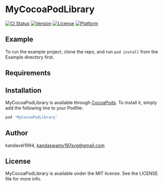 # MyCocoaPodLibrary

[![CI Status](https://img.shields.io/travis/kandavel1994/MyCocoaPodLibrary.svg?style=flat)](https://travis-ci.org/kandavel1994/MyCocoaPodLibrary)
[![Version](https://img.shields.io/cocoapods/v/MyCocoaPodLibrary.svg?style=flat)](https://cocoapods.org/pods/MyCocoaPodLibrary)
[![License](https://img.shields.io/cocoapods/l/MyCocoaPodLibrary.svg?style=flat)](https://cocoapods.org/pods/MyCocoaPodLibrary)
[![Platform](https://img.shields.io/cocoapods/p/MyCocoaPodLibrary.svg?style=flat)](https://cocoapods.org/pods/MyCocoaPodLibrary)

## Example

To run the example project, clone the repo, and run `pod install` from the Example directory first.

## Requirements

## Installation

MyCocoaPodLibrary is available through [CocoaPods](https://cocoapods.org). To install
it, simply add the following line to your Podfile:

```ruby
pod 'MyCocoaPodLibrary'
```

## Author

kandavel1994, kandaswamy197svg@gmail.com

## License

MyCocoaPodLibrary is available under the MIT license. See the LICENSE file for more info.
